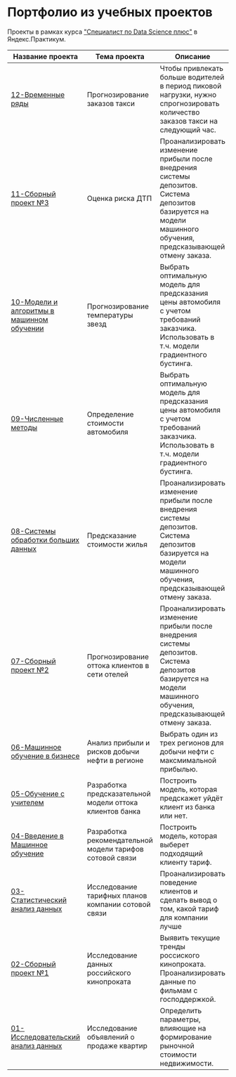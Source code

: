 # Портфолио из учебных проектов

Проекты в рамках курса ["Специалист по Data Science плюс"][1] в Яндекс.Практикум.  
  
| Название проекта | Тема проекта | Описание | Инструменты |
| --- | --- | --- | --- |
| [12-Временные ряды](https://github.com/WhiteNivis/praktikum/tree/main/12-Временные%20ряды) | Прогнозирование заказов такси | Чтобы привлекать больше водителей в период пиковой нагрузки, нужно спрогнозировать количество заказов такси на следующий час.  | pandas, seaborn, matplotlib, sklearn, catboost, statsmodels, shap | 
| [11-Сборный проект №3](https://github.com/WhiteNivis/praktikum/tree/main/11-Сборный%20проект%20№%203) | Оценка риска ДТП | Проанализировать изменение прибыли после внедрения системы депозитов. Система депозитов базируется на модели машинного обучения, предсказывающей отмену заказа. | pandas, seaborn, matplotlib, sklearn, EDA, catboost, sqlalchemy, shap | 
| [10-Модели и алгоритмы в машинном обучении](https://github.com/WhiteNivis/praktikum/tree/main/10-Модели%20и%20алгоритмы%20в%20машинном%20обучении) | Прогнозирование температуры звезд | Выбрать оптимальную модель для предсказания цены автомобиля с учетом требований заказчика. Использовать в т.ч. модели градиентного бустинга. | pandas, sklearn, seaborn, matplotlib, EDA, torch, skorch |  
| [09-Численные методы](https://github.com/WhiteNivis/praktikum/tree/main/09-Численные%20методы) | Определение стоимости автомобиля | Выбрать оптимальную модель для предсказания цены автомобиля с учетом требований заказчика. Использовать в т.ч. модели градиентного бустинга. | pandas, sklearn, catboost, lightgbm, seaborn, matplotlib, EDA |  
| [08-Системы обработки больших данных](https://github.com/WhiteNivis/praktikum/tree/main/08-Системы%20обработки%20больших%20данных) | Предсказание стоимости жилья | Проанализировать изменение прибыли после внедрения системы депозитов. Система депозитов базируется на модели машинного обучения, предсказывающей отмену заказа. | pandas, seaborn, matplotlib, pyspark | 
| [07-Сборный проект №2](https://github.com/WhiteNivis/praktikum/tree/main/07-Сборный%20проект%20№%202) | Прогнозирование оттока клиентов в сети отелей | Проанализировать изменение прибыли после внедрения системы депозитов. Система депозитов базируется на модели машинного обучения, предсказывающей отмену заказа. | pandas, seaborn, matplotlib, sklearn, EDA | 
| [06-Машинное обучение в бизнесе](https://github.com/WhiteNivis/praktikum/tree/main/06-Машинное%20обучение%20в%20бизнесе) | Анализ прибыли и рисков добычи нефти в регионе | Выбрать один из трех регионов для добычи нефти с максмимальной прибылью. | pandas, seaborn, matplotlib, sklearn |    
| [05-Обучение с учителем](https://github.com/WhiteNivis/praktikum/tree/main/05-Обучение%20с%20учителем) | Разработка предсказательной модели оттока клиентов банка | Построить модель, которая предскажет уйдёт клиент из банка или нет.  | pandas, seaborn, matplotlib, sklearn, EDA) | 
| [04-Введение в Машинное обучение](https://github.com/WhiteNivis/praktikum/tree/main/04-Введение%20в%20Машинное%20обучение) | Разработка рекомендательной модели тарифов сотовой связи | Построить модель, которая выберет подходящий клиенту тариф. | pandas, seaborn, matplotlib, sklearn, EDA |    
| [03-Статистический анализ данных](https://github.com/WhiteNivis/praktikum/tree/main/03-Статистический%20анализ%20данных) | Исследование тарифных планов  компании сотовой связи | Проанализировать поведение клиентов и сделать вывод о том, какой тариф для компании лучше | pandas, numpy, matplotlib, seaborn, scipy |   
| [02-Сборный проект №1](https://github.com/WhiteNivis/praktikum/tree/main/02-Сборный%20проект%20№%201) | Исследование данных российского кинопроката | Выявить текущие тренды россиского кинопроката. Проанализировать данные по фильмам с господдержкой. | pandas, matplotlib |   
| [01-Исследовательский анализ данных](https://github.com/WhiteNivis/praktikum/tree/main/01-Исследовательский%20анализ%20данных) | Исследование объявлений о продаже квартир | Определить параметры, влияющие на формирование рыночной стоимости недвижимости. | pandas, numpy, matplotlib |  

[1]:https://practicum.yandex.ru/profile/data-scientist-plus/
